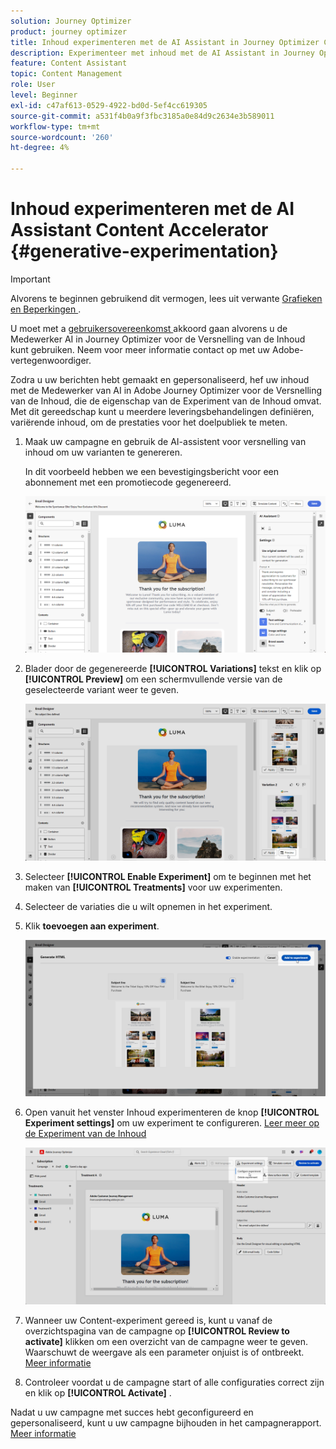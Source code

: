 ```yaml
---
solution: Journey Optimizer
product: journey optimizer
title: Inhoud experimenteren met de AI Assistant in Journey Optimizer Content Accelerator
description: Experimenteer met inhoud met de AI Assistant in Journey Optimizer for Content Acceleration
feature: Content Assistant
topic: Content Management
role: User
level: Beginner
exl-id: c47af613-0529-4922-bd0d-5ef4cc619305
source-git-commit: a531f4b0a9f3fbc3185a0e84d9c2634e3b589011
workflow-type: tm+mt
source-wordcount: '260'
ht-degree: 4%

---
```


# Inhoud experimenteren met de AI Assistant Content Accelerator {#generative-experimentation}

>[!IMPORTANT]
>
>Alvorens te beginnen gebruikend dit vermogen, lees uit verwante [ Grafieken en Beperkingen ](gs-generative.md#generative-guardrails).
></br>
>
>U moet met a [ gebruikersovereenkomst ](https://www.adobe.com/legal/licenses-terms/adobe-dx-gen-ai-user-guidelines.html) akkoord gaan alvorens u de Medewerker AI in Journey Optimizer voor de Versnelling van de Inhoud kunt gebruiken. Neem voor meer informatie contact op met uw Adobe-vertegenwoordiger.

Zodra u uw berichten hebt gemaakt en gepersonaliseerd, hef uw inhoud met de Medewerker van AI in Adobe Journey Optimizer voor de Versnelling van de Inhoud, die de eigenschap van de Experiment van de Inhoud omvat. Met dit gereedschap kunt u meerdere leveringsbehandelingen definiëren, variërende inhoud, om de prestaties voor het doelpubliek te meten.

1. Maak uw campagne en gebruik de AI-assistent voor versnelling van inhoud om uw varianten te genereren.

   In dit voorbeeld hebben we een bevestigingsbericht voor een abonnement met een promotiecode gegenereerd.

   ![](assets/experiment-genai-1.png)

1. Blader door de gegenereerde **[!UICONTROL Variations]** tekst en klik op **[!UICONTROL Preview]** om een schermvullende versie van de geselecteerde variant weer te geven.

   ![](assets/experiment-genai-2.png)

1. Selecteer **[!UICONTROL Enable Experiment]** om te beginnen met het maken van **[!UICONTROL Treatments]** voor uw experimenten.

1. Selecteer de variaties die u wilt opnemen in het experiment.

1. Klik **toevoegen aan experiment**.

   ![](assets/experiment-genai-3.png)

1. Open vanuit het venster Inhoud experimenteren de knop **[!UICONTROL Experiment settings]** om uw experiment te configureren. [ Leer meer op de Experiment van de Inhoud ](../content-management/content-experiment.md)

   ![](assets/experiment-genai-4.png)

1. Wanneer uw Content-experiment gereed is, kunt u vanaf de overzichtspagina van de campagne op **[!UICONTROL Review to activate]** klikken om een overzicht van de campagne weer te geven. Waarschuwt de weergave als een parameter onjuist is of ontbreekt. [Meer informatie](../content-management/content-experiment.md#treatment-experiment)

1. Controleer voordat u de campagne start of alle configuraties correct zijn en klik op **[!UICONTROL Activate]** .

Nadat u uw campagne met succes hebt geconfigureerd en gepersonaliseerd, kunt u uw campagne bijhouden in het campagnerapport. [Meer informatie](../reports/campaign-global-report.md)
